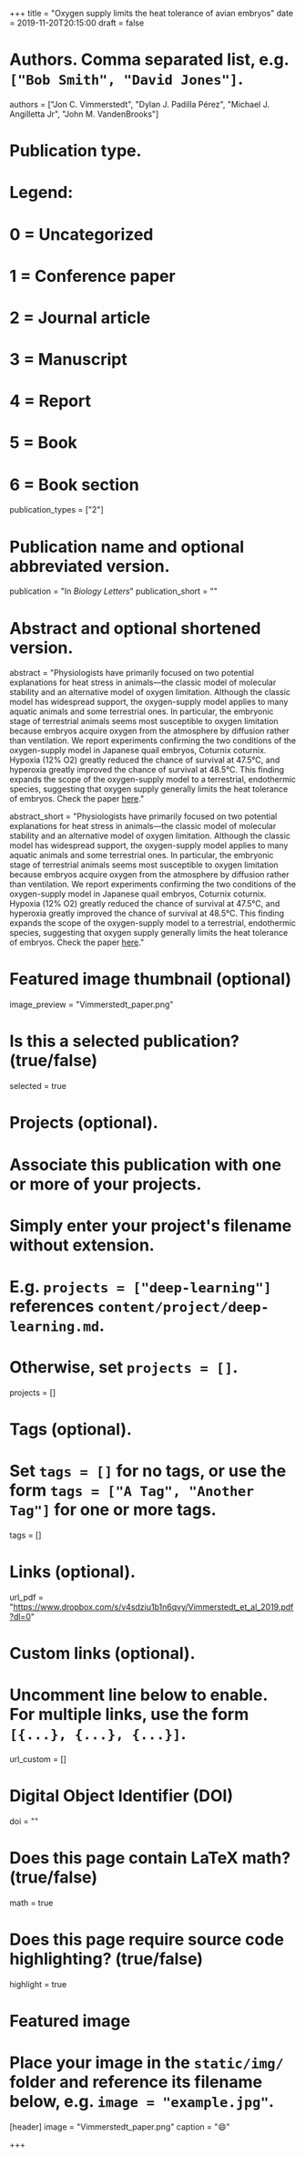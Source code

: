 +++
title = "Oxygen supply limits the heat tolerance of avian embryos"
date = 2019-11-20T20:15:00
draft = false

# Authors. Comma separated list, e.g. `["Bob Smith", "David Jones"]`.
authors = ["Jon C. Vimmerstedt", "Dylan J. Padilla Pérez", "Michael J. Angilletta Jr", "John M. VandenBrooks"]

# Publication type.
# Legend:
# 0 = Uncategorized
# 1 = Conference paper
# 2 = Journal article
# 3 = Manuscript
# 4 = Report
# 5 = Book
# 6 = Book section
publication_types = ["2"]

# Publication name and optional abbreviated version.
publication = "In *Biology Letters*"
publication_short = ""

# Abstract and optional shortened version.
abstract = "Physiologists have primarily focused on two potential explanations for heat stress in animals—the classic model of molecular stability and an alternative model of oxygen limitation. Although the classic model has widespread support, the oxygen-supply model applies to many aquatic animals and some terrestrial ones. In particular, the embryonic stage of terrestrial animals seems most susceptible to oxygen limitation because embryos acquire oxygen from the atmosphere by diffusion rather than ventilation. We report experiments confirming the two conditions of the oxygen-supply model in Japanese quail embryos, Coturnix coturnix. Hypoxia (12% O2) greatly reduced the chance of survival at 47.5°C, and hyperoxia greatly improved the chance of survival at 48.5°C. This finding expands the scope of the oxygen-supply model to a terrestrial, endothermic species, suggesting that oxygen supply generally limits the heat tolerance of embryos. Check the paper [here](https://www.dropbox.com/s/v4sdziu1b1n6qvy/Vimmerstedt_et_al_2019.pdf?dl=0)." 



abstract_short = "Physiologists have primarily focused on two potential explanations for heat stress in animals—the classic model of molecular stability and an alternative model of oxygen limitation. Although the classic model has widespread support, the oxygen-supply model applies to many aquatic animals and some terrestrial ones. In particular, the embryonic stage of terrestrial animals seems most susceptible to oxygen limitation because embryos acquire oxygen from the atmosphere by diffusion rather than ventilation. We report experiments confirming the two conditions of the oxygen-supply model in Japanese quail embryos, Coturnix coturnix. Hypoxia (12% O2) greatly reduced the chance of survival at 47.5°C, and hyperoxia greatly improved the chance of survival at 48.5°C. This finding expands the scope of the oxygen-supply model to a terrestrial, endothermic species, suggesting that oxygen supply generally limits the heat tolerance of embryos. Check the paper [here](https://www.dropbox.com/s/v4sdziu1b1n6qvy/Vimmerstedt_et_al_2019.pdf?dl=0)." 



# Featured image thumbnail (optional)
image_preview = "Vimmerstedt_paper.png"

# Is this a selected publication? (true/false)
selected = true

# Projects (optional).
#   Associate this publication with one or more of your projects.
#   Simply enter your project's filename without extension.
#   E.g. `projects = ["deep-learning"]` references `content/project/deep-learning.md`.
#   Otherwise, set `projects = []`.
projects = []

# Tags (optional).
#   Set `tags = []` for no tags, or use the form `tags = ["A Tag", "Another Tag"]` for one or more tags.
tags = []

# Links (optional).
url_pdf = "https://www.dropbox.com/s/v4sdziu1b1n6qvy/Vimmerstedt_et_al_2019.pdf?dl=0"


# Custom links (optional).
#   Uncomment line below to enable. For multiple links, use the form `[{...}, {...}, {...}]`.
url_custom = []

# Digital Object Identifier (DOI)
doi = ""

# Does this page contain LaTeX math? (true/false)
math = true

# Does this page require source code highlighting? (true/false)
highlight = true

# Featured image
# Place your image in the `static/img/` folder and reference its filename below, e.g. `image = "example.jpg"`.
[header]
image = "Vimmerstedt_paper.png"
caption = ":smile:"

+++
